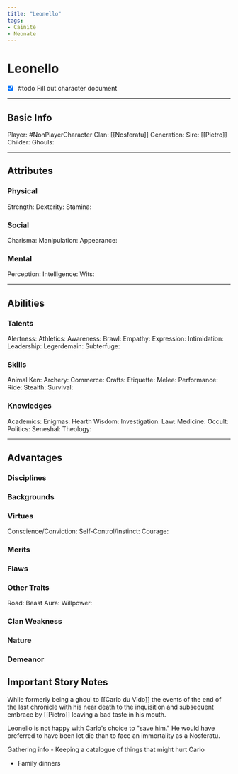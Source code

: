 ```yaml
---
title: "Leonello"
tags:
- Cainite
- Neonate
---
```


# Leonello
- [x] #todo Fill out character document
---
## Basic Info
Player: #NonPlayerCharacter 
Clan: [[Nosferatu]]
Generation:
Sire: [[Pietro]]
Childer:
Ghouls:

---

## Attributes
### Physical
Strength: 
Dexterity:
Stamina:

### Social
Charisma:
Manipulation:
Appearance:

### Mental
Perception: 
Intelligence:
Wits:

---

## Abilities
### Talents
Alertness:
Athletics:
Awareness:
Brawl:
Empathy:
Expression:
Intimidation:
Leadership:
Legerdemain:
Subterfuge:

### Skills
Animal Ken:
Archery:
Commerce:
Crafts:
Etiquette:
Melee:
Performance:
Ride:
Stealth:
Survival:

### Knowledges
Academics:
Enigmas:
Hearth Wisdom:
Investigation:
Law:
Medicine:
Occult:
Politics:
Seneshal:
Theology:

---

## Advantages
### Disciplines



### Backgrounds



### Virtues
Conscience/Conviction: 
Self-Control/Instinct:
Courage:

### Merits

### Flaws

### Other Traits
Road: Beast
Aura:
Willpower:

### Clan Weakness

### Nature

### Demeanor

## Important Story Notes
While formerly being a ghoul to [[Carlo du Vido]] the events of the end of the last chronicle with his near death to the inquisition and subsequent embrace by [[Pietro]] leaving a bad taste in his mouth. 

Leonello is not happy with Carlo's choice to "save him." He would have preferred to have been let die than to face an immortality as a Nosferatu.

Gathering info - Keeping a catalogue of things that might hurt Carlo
- Family dinners